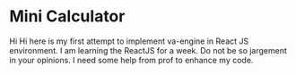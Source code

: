 # Mini Calculator

Hi
Hi here is my first attempt to implement va-engine in React JS environment. I am learning the ReactJS for a week. Do not be so jargement in your opinions. I need some help from prof to enhance my code. 
